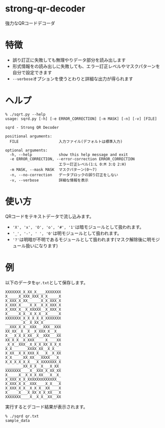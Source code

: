 strong-qr-decoder
=================

強力なQRコードデコーダ

特徴
====

- 誤り訂正に失敗しても無理やりデータ部分を読み出します
- 形式情報をの読み出しに失敗しても、エラー訂正レベルやマスクパターンを自分で設定できます
- `--verbose`オプションを使うとわりと詳細な出力が得られます

ヘルプ
======

```
% ./sqrt.py --help
usage: sqrd.py [-h] [-e ERROR_CORRECTION] [-m MASK] [-n] [-v] [FILE]

sqrd - Strong QR Decoder

positional arguments:
  FILE                  入力ファイル(デフォルトは標準入力)

optional arguments:
  -h, --help            show this help message and exit
  -e ERROR_CORRECTION, --error-correction ERROR_CORRECTION
                        エラー訂正レベル(1:L 0:M 3:Q 2:H)
  -m MASK, --mask MASK  マスクパターン(0〜7)
  -n, --no-correction   データブロックの誤り訂正をしない
  -v, --verbose         詳細な情報を表示
```

使い方
======

QRコードをテキストデータで流し込みます。

- `'X', 'x', 'O', 'o', '#', '1'`は暗モジュールとして扱われます。
- `'_', '-', ' ', '0'`は明モジュールとして扱われます。
- `'?'`は明暗が不明であるモジュールとして扱われます(マスク解除後に明モジュール扱いになります)

例
==

以下のデータを`qr.txt`として保存します。
```
XXXXXXX_X_XX_X____XXXXXXX
X_____X_XXX_XXX_X_X_____X
X_XXX_X_XX______X_X_XXX_X
X_XXX_X____X_X__X_X_XXX_X
X_XXX_X__X_XXXXX__X_XXX_X
X_____X_X__X_X_X__X_____X
XXXXXXX_X_X_X_X_X_XXXXXXX
________X__X_XX_X________
__XXX_X_X__XXX___XXX__XXX
XX_XX__X__X__X_XXX_X__X__
X___X_X_X_XX__X__XXX___XX
XX_X_X__X_XXX_____X____XX
_X_X__XXX__X_X_X_XX_X_X_X
X_X_______XXXX_XX__X_X___
X_XX__X_X_XXX_X___X__X_XX
X_X_____XX_XX___XXXX___X_
X_X_X_X_X_X___X_XXXXXXX_X
________XX_X_X__X___X_XX_
XXXXXXX____X__XXX_X_XX_XX
X_____X__X_X_X_XX___X__X_
X_XXX_X_X_XXXXXXXXXXXXX__
X_XXX_X_X__XXX____X_X___X
X_XXX_X_X__X_X_X__XX____X
X_____X___X_XX_X_X_XX___X
XXXXXXX____X__X_X__XX__XX
```
実行するとデコード結果が表示されます。
```
% ./sqrd qr.txt
sample_data
```
